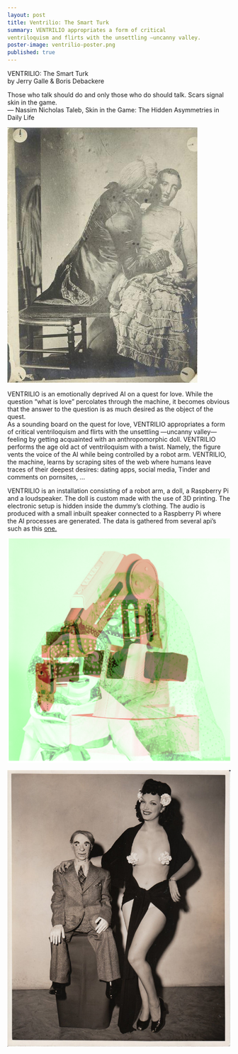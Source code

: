 ```yaml
---
layout: post
title: Ventrilio: The Smart Turk
summary: VENTRILIO appropriates a form of critical
ventriloquism and flirts with the unsettling —uncanny valley.
poster-image: ventrilio-poster.png
published: true
---
```


VENTRILIO: The Smart Turk <br>
by Jerry Galle & Boris Debackere<br>

Those who talk should do and only those who do should talk.
Scars signal skin in the game. <br>
― Nassim Nicholas Taleb, Skin in the Game: The Hidden Asymmetries in Daily Life

![](/images/ventrilio01.jpeg)

VENTRILIO is an emotionally deprived AI on a quest for love. While the question “what is
love” percolates through the machine, it becomes obvious that the answer to the question is
as much desired as the object of the quest.<br>
As a sounding board on the quest for love, VENTRILIO appropriates a form of critical
ventriloquism and flirts with the unsettling —uncanny valley— feeling by getting acquainted
with an anthropomorphic doll. VENTRILIO performs the age old act of ventriloquism with a
twist. Namely, the figure vents the voice of the AI while being controlled by a robot arm.
VENTRILIO, the machine, learns by scraping sites of the web where humans leave traces of
their deepest desires: dating apps, social media, Tinder and comments on pornsites, ...<br>

VENTRILIO is an installation consisting of a robot arm, a doll, a Raspberry Pi and a
loudspeaker. The doll is custom made with the use of 3D printing. The electronic setup is
hidden inside the dummy’s clothing. The audio is produced with a small inbuilt speaker
connected to a Raspberry Pi where the AI processes are generated. The data is gathered
from several api’s such as this [one.](https://github.com/jbrower95/Pornhub-Comment-Scraper)

![](/images/ventrilio03.png)

![](/images/ventrilioDummy.png)
